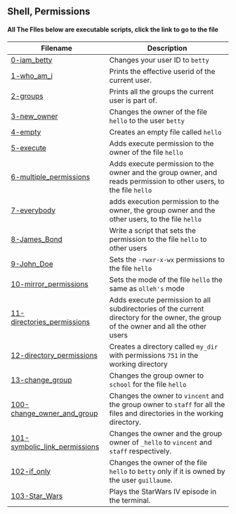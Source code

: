 

## Shell, Permissions
#### All The FIles below are executable scripts, click the link to go to the file

Filename | Description
--- | ---
[0-iam_betty](0-iam_betty) | Changes your user ID to `betty`
[1-who_am_i](1-who_am_i) | Prints the effective userid of the current user.
[2-groups](2-groups) | Prints all the groups the current user is part of.
[3-new_owner](3-new_owner) | Changes the owner of the file `hello` to the user `betty`
[4-empty](4-empty) | Creates an empty file called `hello`
[5-execute](5-execute) | Adds execute permission to the owner of the file `hello`
[6-multiple_permissions](6-multiple_permissions) | Adds execute permission to the owner and the group owner, and reads permission to other users, to the file `hello`
[7-everybody](7-everybody) | adds execution permission to the owner, the group owner and the other users, to the file `hello`
[8-James_Bond](8-James_Bond) | Write a script that sets the permission to the file `hello` to other users
[9-John_Doe](9-John_Doe) | Sets the `-rwxr-x-wx` permissions to the file `hello`
[10-mirror_permissions](10-mirror_permissions) | Sets the mode of the file `hello` the same as `olleh's` mode
[11-directories_permissions](11-directories_permissions) | Adds execute permission to all subdirectories of the current directory for the owner, the group of the owner and all the other users
[12-directory_permissions](12-directory_permissions) | Creates a directory called `my_dir` with permissions `751` in the working directory
[13-change_group](13-change_group) | Changes the group owner to `school` for the file `hello`
[100-change_owner_and_group](100-change_owner_and_group) | Changes the owner to `vincent` and the group owner to `staff` for all the files and directories in the working directory.
[101-symbolic_link_permissions](101-symbolic_link_permissions) | Changes the owner and the group owner of `_hello` to `vincent` and `staff` respectively.
[102-if_only](102-if_only) |  Changes the owner of the file `hello` to `betty` only if it is owned by the user `guillaume`.
[103-Star_Wars](103-Star_Wars) | Plays the StarWars IV episode in the terminal.






